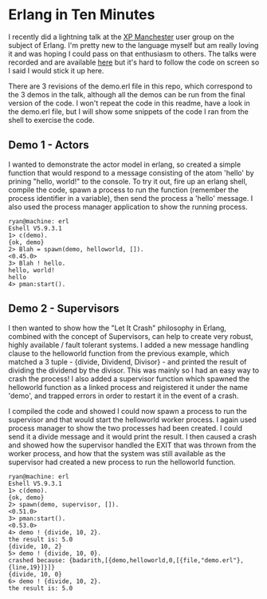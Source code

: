 # Erlang in Ten Minutes

I recently did a lightning talk at the [XP Manchester](http://xpmanchester.wordpress.com/) user group on the subject of Erlang. I'm pretty new to the language myself but am really loving it and was hoping I could pass on that enthusiasm to others. The talks were recorded and are available [here](http://xpmanchester.wordpress.com/2014/07/11/lightning-talk-videos/) but it's hard to follow the code on screen so I said I would stick it up here.

There are 3 revisions of the demo.erl file in this repo, which correspond to the 3 demos in the talk, although all the demos can be run from the final version of the code. I won't repeat the code in this readme, have a look in the demo.erl file, but I will show some snippets of the code I ran from the shell to exercise the code.

## Demo 1 - Actors

I wanted to demonstrate the actor model in erlang, so created a simple function that would respond to a message consisting of the atom 'hello' by prining "hello, world!" to the console. To try it out, fire up an erlang shell, compile the code, spawn a process to run the function (remember the process identifier in a variable), then send the process a 'hello' message. I also used the process manager application to show the running process.

```
ryan@machine: erl
Eshell V5.9.3.1
1> c(demo).
{ok, demo}
2> Blah = spawn(demo, helloworld, []).
<0.45.0>
3> Blah ! hello.
hello, world!
hello
4> pman:start().
```

## Demo 2 - Supervisors

I then wanted to show how the "Let It Crash" philosophy in Erlang, combined with the concept of Supervisors, can help to create very robust, highly available / fault tolerant systems. I added a new message handling clause to the helloworld function from the previous example, which matched a 3 tuple - {divide, Dividend, Divisor} - and printed the result of dividing the dividend by the divisor. This was mainly so I had an easy way to crash the process! I also added a supervisor function which spawned the helloworld function as a linked process and reigistered it under the name 'demo', and trapped errors in order to restart it in the event of a crash.

I compiled the code and showed I could now spawn a process to run the supervisor and that would start the helloworld worker process. I again used process manager to show the two processes had been created. I could send it a divide message and it would print the result. I then caused a crash and showed how the supervisor handled the EXIT that was thrown from the worker process, and how that the system was still available as the supervisor had created a new process to run the helloworld function.

```
ryan@machine: erl
Eshell V5.9.3.1
1> c(demo).
{ok, demo}
2> spawn(demo, supervisor, []).
<0.51.0>
3> pman:start().
<0.53.0>
4> demo ! {divide, 10, 2}.
the result is: 5.0
{divide, 10, 2}
5> demo ! {divide, 10, 0}.
crashed because: {badarith,[{demo,helloworld,0,[{file,"demo.erl"},{line,19}]}]}
{divide, 10, 0}
6> demo ! {divide, 10, 2}.
the result is: 5.0
```

